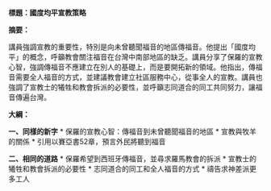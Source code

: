 **標題：國度均平宣教策略**

**摘要：**

講員強調宣教的重要性，特別是向未曾聽聞福音的地區傳福音。他提出「國度均平」的概念，呼籲教會關注福音在台灣中南部地區的缺乏。講員分享了保羅的宣教心智，強調傳福音不應建立在別人的基礎上，而是要開拓新的領域。他指出，傳福音需要全人福音的方式，並建議教會建立社區服務中心，從事全人的宣教。講員也強調了宣教士的犧牲和教會拆派的必要性，並呼籲志同道合的同工共同努力，讓福音傳遍台灣。

**大綱：**

**一、同樣的新字**
    * 保羅的宣教心智：傳福音到未曾聽聞福音的地區
    * 宣教與牧羊的關係
    * 引用以賽亞書52章，預言外民將聽到福音

**二、相同的道路**
    * 保羅希望到西班牙傳福音，並尋求羅馬教會的拆派
    * 宣教士的犧牲和教會拆派的必要性
    * 志同道合的同工和全人福音的方式
    * 禱告求神差派更多工人